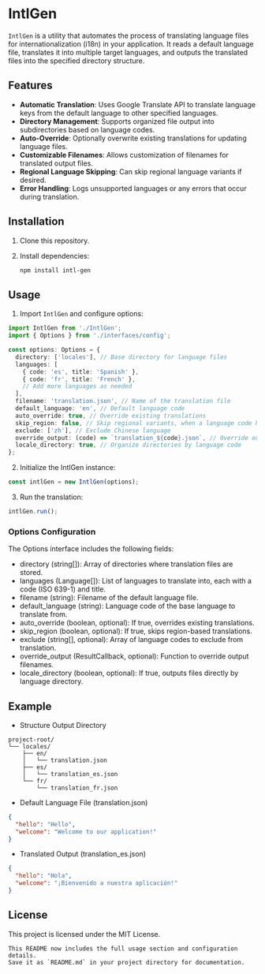 # IntlGen

`IntlGen` is a utility that automates the process of translating language files for internationalization (i18n) in your application. It reads a default language file, translates it into multiple target languages, and outputs the translated files into the specified directory structure.

## Features

- **Automatic Translation**: Uses Google Translate API to translate language keys from the default language to other specified languages.
- **Directory Management**: Supports organized file output into subdirectories based on language codes.
- **Auto-Override**: Optionally overwrite existing translations for updating language files.
- **Customizable Filenames**: Allows customization of filenames for translated output files.
- **Regional Language Skipping**: Can skip regional language variants if desired.
- **Error Handling**: Logs unsupported languages or any errors that occur during translation.

## Installation

1. Clone this repository.
2. Install dependencies:

   ```bash
   npm install intl-gen
   ```

## Usage

1. Import `IntlGen` and configure options:
```ts
import IntlGen from './IntlGen';
import { Options } from './interfaces/config';

const options: Options = {
  directory: ['locales'], // Base directory for language files
  languages: [
    { code: 'es', title: 'Spanish' },
    { code: 'fr', title: 'French' },
    // Add more languages as needed
  ],
  filename: 'translation.json', // Name of the translation file
  default_language: 'en', // Default language code
  auto_override: true, // Override existing translations
  skip_region: false, // Skip regional variants, when a language code have region like `en_US`
  exclude: ['zh'], // Exclude Chinese language
  override_output: (code) => `translation_${code}.json`, // Override output filename
  locale_directory: true, // Organize directories by language code
};
```

2. Initialize the IntlGen instance:
```ts
const intlGen = new IntlGen(options);
```

3. Run the translation:
```ts
intlGen.run();
```

### Options Configuration

The Options interface includes the following fields:

- directory (string[]): Array of directories where translation files are stored.
- languages (Language[]): List of languages to translate into, each with a code (ISO 639-1) and title.
- filename (string): Filename of the default language file.
- default_language (string): Language code of the base language to translate from.
- auto_override (boolean, optional): If true, overrides existing translations.
- skip_region (boolean, optional): If true, skips region-based translations.
- exclude (string[], optional): Array of language codes to exclude from translation.
- override_output (ResultCallback, optional): Function to override output filenames.
- locale_directory (boolean, optional): If true, outputs files directly by language directory.

## Example

- Structure Output Directory
```plaintext
project-root/
└── locales/
    ├── en/
    │   └── translation.json
    ├── es/
    │   └── translation_es.json
    └── fr/
        └── translation_fr.json
```

- Default Language File (translation.json)

```json
{
  "hello": "Hello",
  "welcome": "Welcome to our application!"
}
```

- Translated Output (translation_es.json)

```json
{
  "hello": "Hola",
  "welcome": "¡Bienvenido a nuestra aplicación!"
}
```

## License

This project is licensed under the MIT License.
```plaintext
This README now includes the full usage section and configuration details. 
Save it as `README.md` in your project directory for documentation.
```